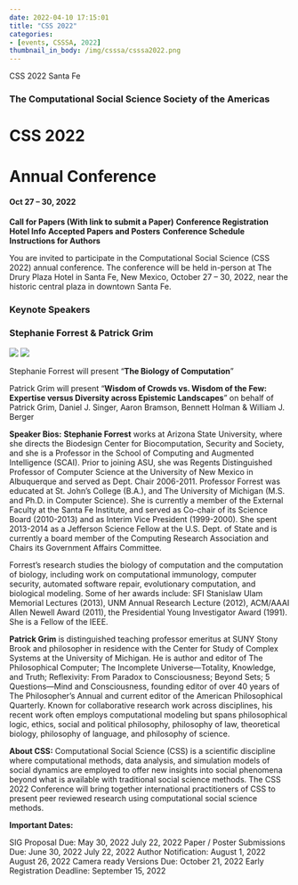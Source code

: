 ```yaml
---
date: 2022-04-10 17:15:01
title: "CSS 2022"
categories:
- [events, CSSSA, 2022]
thumbnail_in_body: /img/csssa/csssa2022.png
---
```


CSS 2022 Santa Fe

### **<div class="post_flex_center_center">The Computational Social Science Society of the Americas</div>**

# **<div class="post_flex_center_center">CSS 2022</div>**
# **<div class="post_flex_center_center">Annual Conference</div>**
#### **<div class="post_flex_center_center">Oct 27 – 30, 2022</div>**
**Call for Papers (With link to submit a Paper)**
**Conference Registration**
**Hotel Info**
**Accepted Papers and Posters**
**Conference Schedule**
**Instructions for Authors**

You are invited to participate in the Computational Social Science (CSS 2022) annual conference. The conference will be held in-person at The Drury Plaza Hotel in Santa Fe, New Mexico, October 27 – 30, 2022, near the historic central plaza in downtown Santa Fe.

### <div class="post_flex_center_center">Keynote Speakers</div>
### <div class="post_flex_center_center">Stephanie Forrest & Patrick Grim</div>

<div class="post_flex_center_center">
<img class="post_block-item" src="http://computationalsocialscience.org/wp-content/uploads/2022/10/sf-2021-sfi-image-060_scaled.jpg" />
<img class="post_block-item" src="http://computationalsocialscience.org/wp-content/uploads/2022/10/PGrim.jpg"/>
</div>


Stephanie Forrest will present “**The Biology of Computation**”

Patrick Grim will present “**Wisdom of Crowds vs. Wisdom of the Few: Expertise versus Diversity across Epistemic Landscapes**” on behalf of Patrick Grim, Daniel J. Singer, Aaron Bramson, Bennett Holman & William J. Berger

**Speaker Bios:**
**Stephanie Forrest** works at Arizona State University, where she directs the Biodesign Center for Biocomputation, Security and Society, and she is a Professor in the School of Computing and Augmented Intelligence (SCAI). Prior to joining ASU, she was Regents Distinguished Professor of Computer Science at the University of New Mexico in Albuquerque and served as Dept. Chair 2006-2011. Professor Forrest was educated at St. John’s College (B.A.), and The University of Michigan (M.S. and Ph.D. in Computer Science). She is currently a member of the External Faculty at the Santa Fe Institute, and served as Co-chair of its Science Board (2010-2013) and as Interim Vice President (1999-2000). She spent 2013-2014 as a Jefferson Science Fellow at the U.S. Dept. of State and is currently a board member of the Computing Research Association and Chairs its Government Affairs Committee.

Forrest’s research studies the biology of computation and the computation of biology, including work on computational immunology, computer security, automated software repair, evolutionary computation, and biological modeling. Some of her awards include: SFI Stanislaw Ulam Memorial Lectures (2013), UNM Annual Research Lecture (2012), ACM/AAAI Allen Newell Award (2011), the Presidential Young Investigator Award (1991). She is a Fellow of the IEEE.

**Patrick Grim** is distinguished teaching professor emeritus at SUNY Stony Brook and philosopher in residence with the Center for Study of Complex Systems at the University of Michigan. He is author and editor of The Philosophical Computer; The Incomplete Universe—Totality, Knowledge, and Truth; Reflexivity: From Paradox to Consciousness; Beyond Sets; 5 Questions—Mind and Consciousness, founding editor of over 40 years of The Philosopher’s Annual and current editor of the American Philosophical Quarterly. Known for collaborative research work across disciplines, his recent work often employs computational modeling but spans philosophical logic, ethics, social and political philosophy, philosophy of law, theoretical biology, philosophy of language, and philosophy of science.

**About CSS:**
Computational Social Science (CSS) is a scientific discipline where computational methods, data analysis, and simulation models of social dynamics are employed to offer new insights into social phenomena beyond what is available with traditional social science methods. The CSS 2022 Conference will bring together international practitioners of CSS to present peer reviewed research using computational social science methods.

**Important Dates:**

SIG Proposal Due: May 30, 2022 July 22, 2022
Paper / Poster Submissions Due: June 30, 2022 July 22, 2022
Author Notification: August 1, 2022 August 26, 2022
Camera ready Versions Due: October 21, 2022
Early Registration Deadline: September 15, 2022
